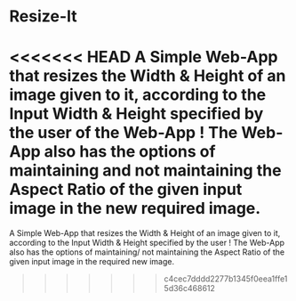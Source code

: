 # Resize-It
<<<<<<< HEAD
A Simple Web-App that resizes the Width & Height of an image given to it, according to the Input Width & Height specified by the user of the Web-App ! The Web-App also has the options of maintaining and not maintaining the Aspect Ratio of the given input image in the new required image.
=======

A Simple Web-App that resizes the Width & Height of an image given to it, according to the Input Width & Height specified by the user ! The Web-App also has the options of maintaining/ not maintaining the Aspect Ratio of the given input image in the required new image.
>>>>>>> c4cec7dddd2277b1345f0eea1ffe15d36c468612
